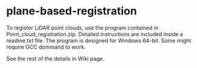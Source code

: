 # plane-based-registration

To register LiDAR point clouds, use the program contained in Point_cloud_registration.zip. Detailed instructions are included inside a readme.txt file.
The program is designed for Windows 64-bit. Some might require GCC dommand to work.

See the rest of the details in Wiki page.
